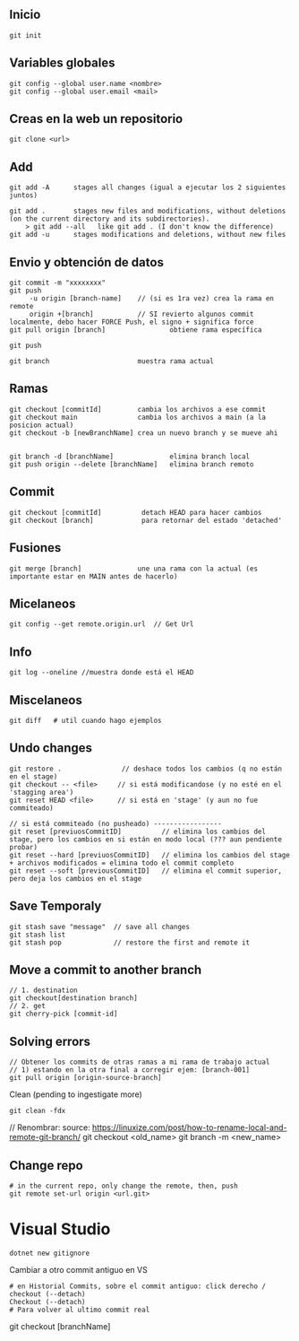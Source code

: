 ## Inicio
```
git init 
```
## Variables globales
```
git config --global user.name <nombre>
git config --global user.email <mail>
```

## Creas en la web un repositorio
```
git clone <url>
```

##  Add
```
git add -A      stages all changes (igual a ejecutar los 2 siguientes juntos)

git add .       stages new files and modifications, without deletions (on the current directory and its subdirectories).
    > git add --all   like git add . (I don't know the difference)
git add -u      stages modifications and deletions, without new files

```

## Envio y obtención de datos
```
git commit -m "xxxxxxxx"
git push
     -u origin [branch-name]    // (si es 1ra vez) crea la rama en remote
     origin +[branch]           // SI revierto algunos commit localmente, debo hacer FORCE Push, el signo + significa force
git pull origin [branch]                obtiene rama específica

git push 

git branch		                muestra rama actual
```

## Ramas
```
git checkout [commitId]         cambia los archivos a ese commit
git checkout main               cambia los archivos a main (a la posicion actual)
git checkout -b [newBranchName] crea un nuevo branch y se mueve ahi


git branch -d [branchName]              elimina branch local
git push origin --delete [branchName]   elimina branch remoto

```
## Commit 
```
git checkout [commitId]          detach HEAD para hacer cambios
git checkout [branch]            para retornar del estado 'detached'

```

## Fusiones
```
git merge [branch]              une una rama con la actual (es importante estar en MAIN antes de hacerlo)
```

## Micelaneos
```
git config --get remote.origin.url  // Get Url
```


## Info
```
git log --oneline //muestra donde está el HEAD
```

## Miscelaneos
```
git diff   # util cuando hago ejemplos
```
## Undo changes
```
git restore .               // deshace todos los cambios (q no están en el stage)
git checkout -- <file>     // si está modificandose (y no esté en el 'stagging area')
git reset HEAD <file>      // si está en 'stage' (y aun no fue commiteado)

// si está commiteado (no pusheado) -----------------
git reset [previuosCommitID]          // elimina los cambios del stage, pero los cambios en si están en modo local (??? aun pendiente probar)
git reset --hard [previuosCommitID]   // elimina los cambios del stage + archivos modificados = elimina todo el commit completo
git reset --soft [previousCommitID]   // elimina el commit superior, pero deja los cambios en el stage

```

## Save Temporaly
```
git stash save "message"  // save all changes
git stash list
git stash pop             // restore the first and remote it
```

## Move a commit to another branch
```
// 1. destination
git checkout[destination branch]
// 2. get
git cherry-pick [commit-id]
```
## Solving errors
```
// Obtener los commits de otras ramas a mi rama de trabajo actual
// 1) estando en la otra final a corregir ejem: [branch-001]
git pull origin [origin-source-branch] 
```
Clean (pending to ingestigate more)
```
git clean -fdx
```

// Renombrar: source: https://linuxize.com/post/how-to-rename-local-and-remote-git-branch/
git checkout <old_name>
git branch -m <new_name>

## Change repo
```
# in the current repo, only change the remote, then, push
git remote set-url origin <url.git>
```

# Visual Studio

```
dotnet new gitignore
```
Cambiar a otro commit antiguo en VS
```
# en Historial Commits, sobre el commit antiguo: click derecho / checkout (--detach)
Checkout (--detach)
# Para volver al ultimo commit real
```
git checkout [branchName]
```